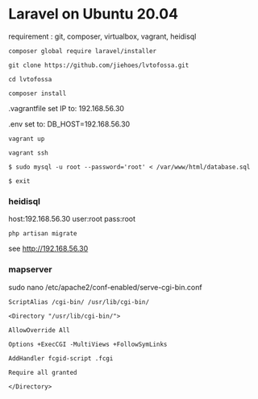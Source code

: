 # Laravel on Ubuntu 20.04

requirement : git, composer, virtualbox, vagrant, heidisql

    composer global require laravel/installer

    git clone https://github.com/jiehoes/lvtofossa.git

    cd lvtofossa

    composer install

.vagrantfile set IP to: 192.168.56.30

.env set to: DB_HOST=192.168.56.30

    vagrant up

    vagrant ssh

    $ sudo mysql -u root --password='root' < /var/www/html/database.sql

    $ exit

### heidisql

host:192.168.56.30 user:root pass:root

    php artisan migrate

see http://192.168.56.30

### mapserver

sudo nano /etc/apache2/conf-enabled/serve-cgi-bin.conf

    ScriptAlias /cgi-bin/ /usr/lib/cgi-bin/

    <Directory "/usr/lib/cgi-bin/">

    AllowOverride All

    Options +ExecCGI -MultiViews +FollowSymLinks

    AddHandler fcgid-script .fcgi

    Require all granted

    </Directory>
